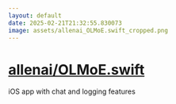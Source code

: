```yaml
---
layout: default
date: 2025-02-21T21:32:55.830073
image: assets/allenai_OLMoE.swift_cropped.png
---
```


# [allenai/OLMoE.swift](https://github.com/allenai/OLMoE.swift)

iOS app with chat and logging features
